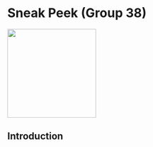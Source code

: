 # Sneak Peek (Group 38)

<img src="https://user-images.githubusercontent.com/49964697/114432576-d9670200-9b8e-11eb-9539-46febc7c329f.png" width="200" height="200">

## Introduction
